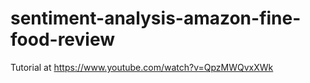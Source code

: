 # sentiment-analysis-amazon-fine-food-review
Tutorial at https://www.youtube.com/watch?v=QpzMWQvxXWk
